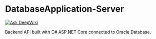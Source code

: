 # DatabaseApplication-Server

[![Ask DeepWiki](https://deepwiki.com/badge.svg)](https://deepwiki.com/tjusucks/DatabaseApplication-Server/prompt-line)

Backend API built with C# ASP.NET Core connected to Oracle Database.
